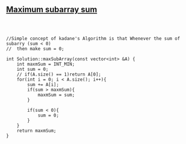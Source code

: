## [Maximum subarray sum](https://www.scaler.com/academy/mentee-dashboard/class/34465/assignment/problems/440/?navref=cl_pb_nv_tb)

```



//Simple concept of kadane's Algorithm is that Whenever the sum of subarry (sum < 0)
//  then make sum = 0;

int Solution::maxSubArray(const vector<int> &A) {
    int maxmSum = INT_MIN;
    int sum = 0;
    // if(A.size() == 1)return A[0];
    for(int i = 0; i < A.size(); i++){
        sum += A[i];
        if(sum > maxmSum){
            maxmSum = sum;
        }

        if(sum < 0){
            sum = 0;
        }
    }
    return maxmSum;
}



```
